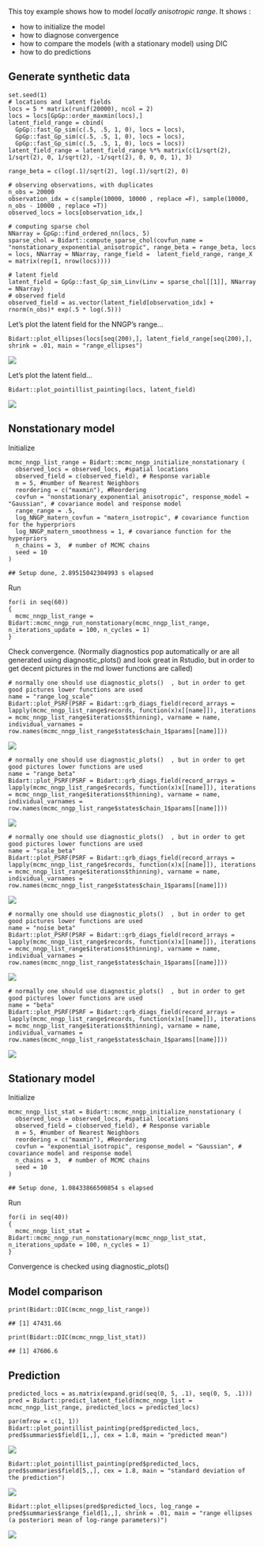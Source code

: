 This toy example shows how to model *locally anisotropic range*. It
shows :

-   how to initialize the model
-   how to diagnose convergence
-   how to compare the models (with a stationary model) using DIC
-   how to do predictions

Generate synthetic data
-----------------------

    set.seed(1)  
    # locations and latent fields
    locs = 5 * matrix(runif(20000), ncol = 2)
    locs = locs[GpGp::order_maxmin(locs),]
    latent_field_range = cbind(
      GpGp::fast_Gp_sim(c(.5, .5, 1, 0), locs = locs),
      GpGp::fast_Gp_sim(c(.5, .5, 1, 0), locs = locs),
      GpGp::fast_Gp_sim(c(.5, .5, 1, 0), locs = locs))
    latent_field_range = latent_field_range %*% matrix(c(1/sqrt(2), 1/sqrt(2), 0, 1/sqrt(2), -1/sqrt(2), 0, 0, 0, 1), 3)

    range_beta = c(log(.1)/sqrt(2), log(.1)/sqrt(2), 0)
      
    # observing observations, with duplicates
    n_obs = 20000
    observation_idx = c(sample(10000, 10000 , replace =F), sample(10000, n_obs - 10000 , replace =T))
    observed_locs = locs[observation_idx,]
      
    # computing sparse chol
    NNarray = GpGp::find_ordered_nn(locs, 5)
    sparse_chol = Bidart::compute_sparse_chol(covfun_name = "nonstationary_exponential_anisotropic", range_beta = range_beta, locs = locs, NNarray = NNarray, range_field =  latent_field_range, range_X = matrix(rep(1, nrow(locs))))
      
    # latent field
    latent_field = GpGp::fast_Gp_sim_Linv(Linv = sparse_chol[[1]], NNarray = NNarray)
    # observed field
    observed_field = as.vector(latent_field[observation_idx] + rnorm(n_obs)* exp(.5 * log(.5))) 

Let’s plot the latent field for the NNGP’s range…

    Bidart::plot_ellipses(locs[seq(200),], latent_field_range[seq(200),], shrink = .01, main = "range_ellipses")

![](Vignette_range_locally_anisotropic_files/figure-markdown_strict/unnamed-chunk-2-1.png)

Let’s plot the latent field…

    Bidart::plot_pointillist_painting(locs, latent_field)

![](Vignette_range_locally_anisotropic_files/figure-markdown_strict/unnamed-chunk-3-1.png)

Nonstationary model
-------------------

Initialize

    mcmc_nngp_list_range = Bidart::mcmc_nngp_initialize_nonstationary (
      observed_locs = observed_locs, #spatial locations
      observed_field = c(observed_field), # Response variable
      m = 5, #number of Nearest Neighbors
      reordering = c("maxmin"), #Reordering
      covfun = "nonstationary_exponential_anisotropic", response_model = "Gaussian", # covariance model and response model
      range_range = .5, 
      log_NNGP_matern_covfun = "matern_isotropic", # covariance function for the hyperpriors
      log_NNGP_matern_smoothness = 1, # covariance function for the hyperpriors
      n_chains = 3,  # number of MCMC chains
      seed = 10
    )

    ## Setup done, 2.89515042304993 s elapsed

Run

    for(i in seq(60))
    {
      mcmc_nngp_list_range = Bidart::mcmc_nngp_run_nonstationary(mcmc_nngp_list_range, n_iterations_update = 100, n_cycles = 1)
    }

Check convergence. (Normally diagnostics pop automatically or are all
generated using diagnostic\_plots() and look great in Rstudio, but in
order to get decent pictures in the md lower functions are called)

    # normally one should use diagnostic_plots()  , but in order to get good pictures lower functions are used
    name = "range_log_scale"
    Bidart::plot_PSRF(PSRF = Bidart::grb_diags_field(record_arrays = lapply(mcmc_nngp_list_range$records, function(x)x[[name]]), iterations = mcmc_nngp_list_range$iterations$thinning), varname = name, individual_varnames = row.names(mcmc_nngp_list_range$states$chain_1$params[[name]]))

![](Vignette_range_locally_anisotropic_files/figure-markdown_strict/unnamed-chunk-6-1.png)

    # normally one should use diagnostic_plots()  , but in order to get good pictures lower functions are used
    name = "range_beta"
    Bidart::plot_PSRF(PSRF = Bidart::grb_diags_field(record_arrays = lapply(mcmc_nngp_list_range$records, function(x)x[[name]]), iterations = mcmc_nngp_list_range$iterations$thinning), varname = name, individual_varnames = row.names(mcmc_nngp_list_range$states$chain_1$params[[name]]))

![](Vignette_range_locally_anisotropic_files/figure-markdown_strict/unnamed-chunk-7-1.png)

    # normally one should use diagnostic_plots()  , but in order to get good pictures lower functions are used
    name = "scale_beta"
    Bidart::plot_PSRF(PSRF = Bidart::grb_diags_field(record_arrays = lapply(mcmc_nngp_list_range$records, function(x)x[[name]]), iterations = mcmc_nngp_list_range$iterations$thinning), varname = name, individual_varnames = row.names(mcmc_nngp_list_range$states$chain_1$params[[name]]))

![](Vignette_range_locally_anisotropic_files/figure-markdown_strict/unnamed-chunk-8-1.png)

    # normally one should use diagnostic_plots()  , but in order to get good pictures lower functions are used
    name = "noise_beta"
    Bidart::plot_PSRF(PSRF = Bidart::grb_diags_field(record_arrays = lapply(mcmc_nngp_list_range$records, function(x)x[[name]]), iterations = mcmc_nngp_list_range$iterations$thinning), varname = name, individual_varnames = row.names(mcmc_nngp_list_range$states$chain_1$params[[name]]))

![](Vignette_range_locally_anisotropic_files/figure-markdown_strict/unnamed-chunk-9-1.png)

    # normally one should use diagnostic_plots()  , but in order to get good pictures lower functions are used
    name = "beta"
    Bidart::plot_PSRF(PSRF = Bidart::grb_diags_field(record_arrays = lapply(mcmc_nngp_list_range$records, function(x)x[[name]]), iterations = mcmc_nngp_list_range$iterations$thinning), varname = name, individual_varnames = row.names(mcmc_nngp_list_range$states$chain_1$params[[name]]))

![](Vignette_range_locally_anisotropic_files/figure-markdown_strict/unnamed-chunk-10-1.png)

Stationary model
----------------

Initialize

    mcmc_nngp_list_stat = Bidart::mcmc_nngp_initialize_nonstationary (
      observed_locs = observed_locs, #spatial locations
      observed_field = c(observed_field), # Response variable
      m = 5, #number of Nearest Neighbors
      reordering = c("maxmin"), #Reordering
      covfun = "exponential_isotropic", response_model = "Gaussian", # covariance model and response model
      n_chains = 3,  # number of MCMC chains
      seed = 10
    )

    ## Setup done, 1.08433866500854 s elapsed

Run

    for(i in seq(40))
    {
      mcmc_nngp_list_stat = Bidart::mcmc_nngp_run_nonstationary(mcmc_nngp_list_stat, n_iterations_update = 100, n_cycles = 1)
    }

Convergence is checked using diagnostic\_plots()

Model comparison
----------------

    print(Bidart::DIC(mcmc_nngp_list_range))

    ## [1] 47431.66

    print(Bidart::DIC(mcmc_nngp_list_stat))

    ## [1] 47606.6

Prediction
----------

    predicted_locs = as.matrix(expand.grid(seq(0, 5, .1), seq(0, 5, .1)))
    pred = Bidart::predict_latent_field(mcmc_nngp_list = mcmc_nngp_list_range, predicted_locs = predicted_locs)

    par(mfrow = c(1, 1))
    Bidart::plot_pointillist_painting(pred$predicted_locs, pred$summaries$field[1,,], cex = 1.8, main = "predicted mean")

![](Vignette_range_locally_anisotropic_files/figure-markdown_strict/unnamed-chunk-15-1.png)

    Bidart::plot_pointillist_painting(pred$predicted_locs, pred$summaries$field[5,,], cex = 1.8, main = "standard deviation of the prediction")

![](Vignette_range_locally_anisotropic_files/figure-markdown_strict/unnamed-chunk-15-2.png)

    Bidart::plot_ellipses(pred$predicted_locs, log_range = pred$summaries$range_field[1,,], shrink = .01, main = "range ellipses (a posteriori mean of log-range parameters)")

![](Vignette_range_locally_anisotropic_files/figure-markdown_strict/unnamed-chunk-15-3.png)
